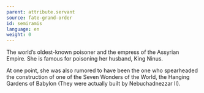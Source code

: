 ```yaml
---
parent: attribute.servant
source: fate-grand-order
id: semiramis
language: en
weight: 0
---
```


The world’s oldest-known poisoner and the empress of the Assyrian Empire. She is famous for poisoning her husband, King Ninus.

At one point, she was also rumored to have been the one who spearheaded the construction of one of the Seven Wonders of the World, the Hanging Gardens of Babylon (They were actually built by Nebuchadnezzar II).
